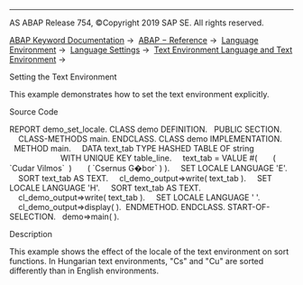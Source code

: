   

* * *

AS ABAP Release 754, ©Copyright 2019 SAP SE. All rights reserved.

[ABAP Keyword Documentation](https://help.sap.com/doc/abapdocu_754_index_htm/7.54/en-US/abenabap.htm) →  [ABAP − Reference](https://help.sap.com/doc/abapdocu_754_index_htm/7.54/en-US/abenabap_reference.htm) →  [Language Environment](https://help.sap.com/doc/abapdocu_754_index_htm/7.54/en-US/abenlanguage.htm) →  [Language Settings](https://help.sap.com/doc/abapdocu_754_index_htm/7.54/en-US/abenlanguage_settings.htm) →  [Text Environment Language and Text Environment](https://help.sap.com/doc/abapdocu_754_index_htm/7.54/en-US/abentext_environment.htm) → 

Setting the Text Environment

This example demonstrates how to set the text environment explicitly.

Source Code

REPORT demo\_set\_locale.
CLASS demo DEFINITION.
  PUBLIC SECTION.
    CLASS-METHODS main.
ENDCLASS.
CLASS demo IMPLEMENTATION.
  METHOD main.
    DATA text\_tab TYPE HASHED TABLE OF string
                       WITH UNIQUE KEY table\_line.
    text\_tab = VALUE #(
      ( \`Cudar Vilmos\`  )
      ( \`Csernus G�bor\` ) ).
    SET LOCALE LANGUAGE 'E'.
    SORT text\_tab AS TEXT.
    cl\_demo\_output=>write( text\_tab ).
    SET LOCALE LANGUAGE 'H'.
    SORT text\_tab AS TEXT.
    cl\_demo\_output=>write( text\_tab ).
    SET LOCALE LANGUAGE ' '.
    cl\_demo\_output=>display( ).  ENDMETHOD.
ENDCLASS.
START-OF-SELECTION.
  demo=>main( ).

Description

This example shows the effect of the locale of the text environment on sort functions. In Hungarian text environments, "Cs" and "Cu" are sorted differently than in English environments.